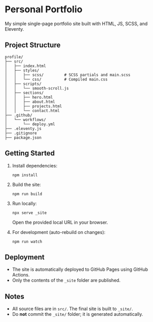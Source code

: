 # Personal Portfolio

My simple single-page portfolio site built with HTML, JS, SCSS, and Eleventy.

## Project Structure

```
profile/
├── src/
│   ├── index.html
│   ├── styles/
│   │   ├── scss/         # SCSS partials and main.scss
│   │   └── css/          # Compiled main.css
│   ├── scripts/
│   │   └── smooth-scroll.js
│   ├── sections/
│   │   ├── hero.html
│   │   ├── about.html
│   │   ├── projects.html
│   │   └── contact.html
├── .github/
│   └── workflows/
│       └── deploy.yml
├── .eleventy.js
├── .gitignore
├── package.json
```

## Getting Started

1. Install dependencies:
   ```
   npm install
   ```

2. Build the site:
   ```
   npm run build
   ```

3. Run locally:
   ```
   npx serve _site
   ```
   Open the provided local URL in your browser.

4. For development (auto-rebuild on changes):
   ```
   npm run watch
   ```

## Deployment

- The site is automatically deployed to GitHub Pages using GitHub Actions.
- Only the contents of the `_site` folder are published.

## Notes

- All source files are in `src/`. The final site is built to `_site/`.
- Do **not** commit the `_site/` folder; it is generated automatically.
